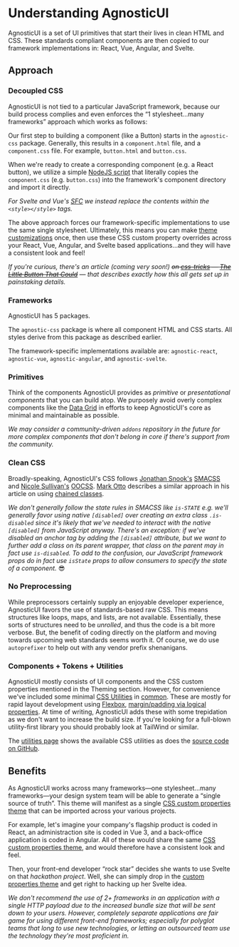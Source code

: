 # Understanding AgnosticUI

AgnosticUI is a set of UI primitives that start their lives in clean HTML and CSS. These standards compliant components are then copied to our framework implementations in: React, Vue, Angular, and Svelte.

## Approach

### Decoupled CSS

AgnosticUI is not tied to a particular JavaScript framework, because our build process complies and even enforces the &ldquo;1 stylesheet…many frameworks&rdquo; approach which works as follows:

<div class="mbe24"></div>

Our first step to building a component (like a Button) starts in the `agnostic-css` package. Generally, this results in a `component.html` file, and a `component.css` file. For example, `button.html` and `button.css`.

<div class="mbe24"></div>

When we're ready to create a corresponding component (e.g. a React button), we utilize a simple [NodeJS script](https://nodejs.org/en/) that literally copies the `component.css` (e.g. `button.css`) into the framework's component directory and import it directly.

<div class="mbe16"></div>

_For Svelte and Vue's [SFC](https://v3.vuejs.org/guide/single-file-component.html) we instead replace the contents within the `<style></style>` tags._

<div class="mbe24"></div>

The above approach forces our framework-specific implementations to use the same single stylesheet. Ultimately, this means you can make [theme customizations](https://agnosticui.com/docs/theming.html#example-of-theming-with-css-custom-properties) once, then use these CSS custom property overrides across your React, Vue, Angular, and Svelte based applications…and they will have a consistent look and feel!

<div class="mbe24"></div>

_If you're curious, there's an article (coming very soon!) ~~on [css-tricks](https://css-tricks.com/) — [The Little Button That Could](https://css-tricks.com/)~~ — that describes exactly how this all gets set up in painstaking details._

### Frameworks

AgnosticUI has 5 packages.

<div class="mbe24"></div>

The `agnostic-css` package is where all component HTML and CSS starts. All styles derive from this package as described earlier.

<div class="mbe24"></div>

The framework-specific implementations available are: `agnostic-react`, `agnostic-vue`, `agnostic-angular`, and `agnostic-svelte`.

<div class="mbe24"></div>

### Primitives

Think of the components AgnosticUI provides as _primitive_ or _presentational components_ that you can build atop. We purposely avoid overly complex components like the [Data Grid](https://www.w3.org/TR/wai-aria-practices/examples/grid/dataGrids.html) in efforts to keep AgnosticUI's core as minimal and maintainable as possible.

<div class="mbe24"></div>

 _We may consider a community-driven `addons` repository in the future for more complex components that don't belong in core if there's support from the community._

### Clean CSS

Broadly-speaking, AgnosticUI's CSS follows [Jonathan Snook's](https://snook.ca/) [SMACSS](http://smacss.com/) and [Nicole Sullivan's](http://www.stubbornella.org/content/) [OOCSS](https://github.com/stubbornella/oocss/tree/master/oocss#overview). [Mark Otto](https://markdotto.com/about/) describes a similar approach in his article on using [chained classes](https://markdotto.com/2012/02/16/scope-css-classes-with-prefixes/).

<div class="mbe24"></div>

_We don't generally follow the state rules in SMACSS like `is-STATE` e.g. we'll generally favor using native `[disabled]` over creating an extra class `.is-disabled` since it's likely that we've needed to interact with the native `[disabled]` from JavaScript anyway. There's an exception: if we've disabled an anchor tag by adding the `[disabled]` attribute, but we want to further add a class on its parent wrapper, that class on the parent may in fact use `is-disabled`. To add to the confusion, our JavaScript framework props do in fact use `isState` props to allow consumers to specify the state of a component._ 😎

### No Preprocessing

While preprocessors certainly supply an enjoyable developer experience, AgnosticUI favors the use of standards-based raw CSS. This means structures like loops, maps, and lists, are not available. Essentially, these sorts of structures need to be _unrolled_, and thus the code is a bit more verbose. But, the benefit of coding directly on the platform and moving towards upcoming web standards seems worth it. Of course, we do use `autoprefixer` to help out with any vendor prefix shenanigans.

<div class="mbe24"></div>

### Components + Tokens + Utilities

AgnosticUI mostly consists of UI components and the CSS custom properties mentioned in the Theming section. However, for convenience we've included some minimal [CSS Utilities](https://css-tricks.com/need-css-utility-library/) in [common](https://github.com/AgnosticUI/agnosticui/tree/master/agnostic-css/public/css-src). These are mostly for rapid layout development using [Flexbox](https://developer.mozilla.org/en-US/docs/Learn/CSS/CSS_layout/Flexbox), [margin/padding via logical properties](https://developer.mozilla.org/en-US/docs/Web/CSS/CSS_Logical_Properties). At time of writing, AgnosticUI adds these with some trepidation as we don't want to increase the build size. If you're looking for a full-blown utility-first library you should probably look at TailWind or similar.

<div class="mbe24"></div>

The [utilities page](./utilities.md) shows the available CSS utilities as does the [source code on GitHub](https://github.com/AgnosticUI/agnosticui/blob/master/agnostic-css/public/css-dist/common.concat.css#L276).

## Benefits

As AgnosticUI works across many frameworks—one stylesheet…many frameworks—your design system team will be able to generate a &ldquo;single source of truth&rdquo;. This theme will manifest as a single [CSS custom properties theme](https://agnosticui.com/docs/theming.html) that can be imported across your various projects.

<div class="mbe24"></div>

For example, let's imagine your company's flagship product is coded in React, an administraction site is coded in Vue 3, and a back-office application is coded in Angular. All of these would share the same [CSS custom properties theme](https://agnosticui.com/docs/theming.html), and would therefore have a consistent look and feel.

<div class="mbe24"></div>

Then, your front-end developer &ldquo;rock star&rdquo; decides she wants to use Svelte on that _hackathon project_. Well, she can simply drop in the [custom properties theme](https://agnosticui.com/docs/theming.html) and get right to hacking up her Svelte idea.

<div class="mbe24"></div>

_We don't recommend the use of 2+ frameworks in an application with a single HTTP payload due to the increased bundle size that will be sent down to your users. However, completely separate applications are fair game for using different front-end frameworks; especially for polyglot teams that long to use new technologies, or letting an outsourced team use the technology they're most proficient in._
